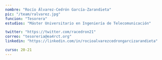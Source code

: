 ```yaml
---
nombre: "Rocío Álvarez-Cedrón García-Zarandieta"
pic: "/team/ralvarez.jpg"
funcion: "Tesorera"
estudios: "Máster Universitario en Ingeniería de Telecomunicación"

twitter: "https://twitter.com/racedron21"
correo: "tesoreria@ea4rct.org"
linkedin: "https://linkedin.com/in/rocioalvarezcedrongarcizarandieta"

curso: 20-21
---
```

